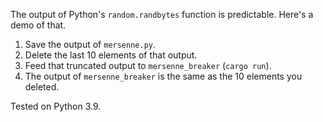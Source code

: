 The output of Python's `random.randbytes` function is predictable. Here's a
demo of that.

1. Save the output of `mersenne.py`.
2. Delete the last 10 elements of that output.
3. Feed that truncated output to `mersenne_breaker` (`cargo run`).
4. The output of `mersenne_breaker` is the same as the 10 elements you deleted.

Tested on Python 3.9.

